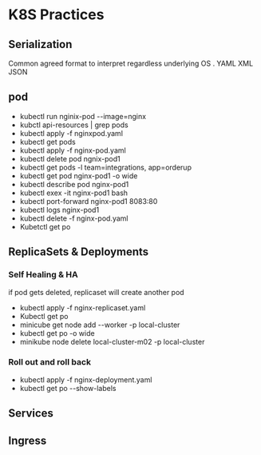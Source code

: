 # K8S Practices

## Serialization
Common agreed format to interpret regardless underlying OS . 
YAML
XML
JSON

## pod

-  kubectl run nginix-pod --image=nginx
- kubctl api-resources | grep pods
- kubectl apply -f nginxpod.yaml
- kubectl get pods
- kubectl apply -f nginx-pod.yaml
- kubectl delete pod ngnix-pod1
- kubectl get pods -l team=integrations, app=orderup
- kubectl get pod nginx-pod1 -o wide
- kubectl describe pod nginx-pod1
- kubectl exex -it nginx-pod1 bash 
- kubectl port-forward nginx-pod1 8083:80
- kubectl logs nginx-pod1
- kubectl delete -f nginx-pod.yaml
- Kubetctl get po

## ReplicaSets & Deployments
### Self Healing & HA 
 if pod gets deleted, replicaset will create another pod

- kubectl apply -f nginx-replicaset.yaml
- Kubectl get po
- minicube  get node add --worker -p local-cluster
- kubectl get po -o wide
- minikube node delete local-cluster-m02 -p local-cluster

### Roll out and roll back
- kubectl apply -f nginx-deployment.yaml
- kubectl get po --show-labels



## Services


## Ingress

